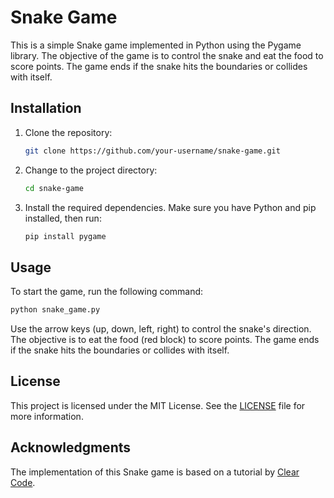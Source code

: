 # Snake Game

This is a simple Snake game implemented in Python using the Pygame library. The objective of the game is to control the snake and eat the food to score points. The game ends if the snake hits the boundaries or collides with itself.

## Installation

1. Clone the repository:

   ```bash
   git clone https://github.com/your-username/snake-game.git
   ```

2. Change to the project directory:

   ```bash
   cd snake-game
   ```

3. Install the required dependencies. Make sure you have Python and pip installed, then run:

   ```bash
   pip install pygame
   ```

## Usage

To start the game, run the following command:

```bash
python snake_game.py
```

Use the arrow keys (up, down, left, right) to control the snake's direction. The objective is to eat the food (red block) to score points. The game ends if the snake hits the boundaries or collides with itself.

## License

This project is licensed under the MIT License. See the [LICENSE](licence.txt) file for more information.

## Acknowledgments

The implementation of this Snake game is based on a tutorial by [Clear Code](https://www.youtube.com/c/ClearCode).